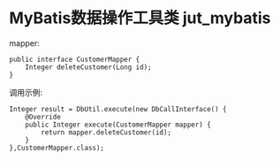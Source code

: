# MyBatis数据操作工具类 jut_mybatis

mapper:
<pre><code>public interface CustomerMapper {
    Integer deleteCustomer(Long id);
}</code></pre>

调用示例:
<pre><code>Integer result = DbUtil.execute(new DbCallInterface<CustomerMapper,Integer>() {
    @Override
    public Integer execute(CustomerMapper mapper) {
        return mapper.deleteCustomer(id);
    }
},CustomerMapper.class);</code></pre>
